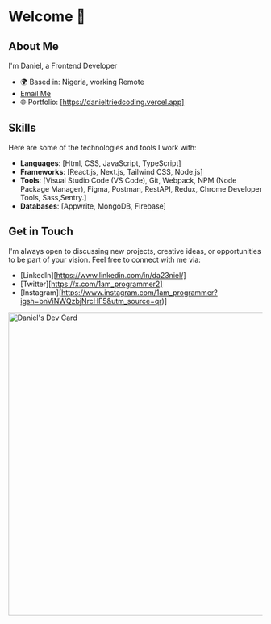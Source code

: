 # Welcome 👋

## About Me
 I'm Daniel, a Frontend Developer

- 🌍 Based in: Nigeria, working Remote
- [Email Me](mailto:dannydotdev@gmail.com)
- 🌐 Portfolio: [https://danieltriedcoding.vercel.app]

## Skills
Here are some of the technologies and tools I work with:

- **Languages**: [Html, CSS, JavaScript, TypeScript]
- **Frameworks**: [React.js, Next.js, Tailwind CSS, Node.js]
- **Tools**: [Visual Studio Code (VS Code), Git, Webpack, NPM (Node Package Manager), Figma, Postman, RestAPI, Redux, Chrome Developer Tools, Sass,Sentry.]
- **Databases**: [Appwrite, MongoDB, Firebase]

## Get in Touch
I'm always open to discussing new projects, creative ideas, or opportunities to be part of your vision. Feel free to connect with me via:

- [LinkedIn][https://www.linkedin.com/in/da23niel/]
- [Twitter][https://x.com/1am_programmer2]
- [Instagram][https://www.instagram.com/1am_programmer?igsh=bnViNWQzbjNrcHF5&utm_source=qr)]





<a href="https://app.daily.dev/danny23m"><img src="https://api.daily.dev/devcards/v2/ITh8zV46k34Norhn5TM9l.png?type=default&r=i3n" width="600" alt="Daniel's Dev Card"/></a>


